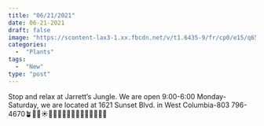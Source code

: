 ```yaml
---
title: "06/21/2021"
date: 06-21-2021
draft: false
image: "https://scontent-lax3-1.xx.fbcdn.net/v/t1.6435-9/fr/cp0/e15/q65/204371477_10159061872567419_5385167311208553877_n.jpg?_nc_cat=110&ccb=1-3&_nc_sid=110474&_nc_ohc=HF6JoRvVX4wAX9e_BN8&_nc_ht=scontent-lax3-1.xx&tp=14&oh=e0e0ebf3239fa4640b196900b8729ce7&oe=60E0E29B"
categories:
  -  "Plants"
tags:
  -  "New"
type: "post"
---
```

Stop and relax at Jarrett’s Jungle. We are open 9:00-6:00 Monday-Saturday, we are located at 1621 Sunset Blvd. in West Columbia-803 796-4670🪴🌹🌈☀️🌴🦜🌵🦋🐛🦎🐢🐸🌺🌼😻🍄🌴
